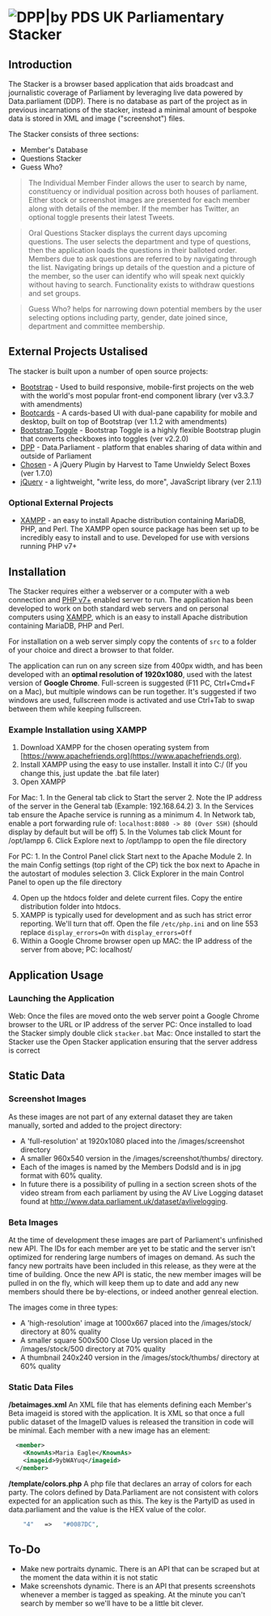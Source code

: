 # ![DPP|by PDS](https://cldup.com/YbN6rT2IVF.png) UK Parliamentary Stacker

## Introduction
The Stacker is a browser based application that aids broadcast and journalistic coverage of Parliament by leveraging live data powered by Data.parliament (DDP). There is no database as part of the project as in previous incarnations of the stacker, instead a minimal amount of bespoke data is stored in XML and image ("screenshot") files. 

The Stacker consists of three sections:
  - Member's Database
  - Questions Stacker
  - Guess Who?

> The Individual Member Finder allows the user to search by name, constituency or individual position across both houses of parliament. Either stock or screenshot images are presented for each member along with details of the member. If the member has Twitter, an optional toggle presents their latest Tweets.

> Oral Questions Stacker displays the current days upcoming questions. The user selects the department and type of questions, then the application loads the questions in their balloted order. Members due to ask questions are referred to by navigating through the list.  Navigating brings up details of the question and a picture of the member, so the user can identify who will speak next quickly without having to search. Functionality exists to withdraw questions and set groups.

> Guess Who? helps for narrowing down potential members by the user selecting options including party, gender, date joined since, department and committee membership. 

## External Projects Ustalised
The stacker is built upon a number of open source projects:
- [Bootstrap] - Used to build responsive, mobile-first projects on the web with the world's most popular front-end component library (ver  v3.3.7 with amendments)
- [Bootcards] - A cards-based UI with dual-pane capability for mobile and desktop, built on top of Bootstrap (ver 1.1.2 with amendments)
- [Bootstrap Toggle] - Bootstrap Toggle is a highly flexible Bootstrap plugin that converts checkboxes into toggles (ver v2.2.0)
- [DPP] - Data.Parliament - platform that enables sharing of data within and outside of Parliament
- [Chosen] - A jQuery Plugin by Harvest to Tame Unwieldy Select Boxes (ver 1.7.0)
- [jQuery] - a lightweight, "write less, do more", JavaScript library (ver 2.1.1)
### Optional External Projects
- [XAMPP] -  an easy to install Apache distribution containing MariaDB, PHP, and Perl. The XAMPP open source package has been set up to be incredibly easy to install and to use. Developed for use with versions running PHP v7+

## Installation
The Stacker requires either a webserver or a computer with a web connection and [PHP v7+](http://www.php.net) enabled server to run. The application has been developed to work on both standard web servers and on personal computers using [XAMPP](https://www.apachefriends.org/index.html), which is an easy to install Apache distribution containing MariaDB, PHP and Perl. 

For installation on a web server simply copy the contents of `src` to a folder of your choice and direct a browser to that folder. 

The application can run on any screen size from 400px width, and has been developed with an __optimal resolution of 1920x1080__, used with the latest version of __Google Chrome__. Full-screen is suggested (F11 PC, Ctrl+Cmd+F on a Mac), but multiple windows can be run together. It's suggested if two windows are used, fullscreen mode is activated and use Ctrl+Tab to swap between them while keeping fullscreen.

### Example Installation using XAMPP
1. Download XAMPP for the chosen operating system from [https://www.apachefriends.org](https://www.apachefriends.org). 
2. Install XAMPP using the easy to use installer. Install it into C:/ (If you change this, just update the .bat file later)
3. Open XAMPP

For Mac: 
	1. In the General tab click to Start the server
	2. Note the IP address of the server in the General tab (Example: 192.168.64.2)
	3. In the Services tab ensure the Apache service is running as a minimum
	4. In Network tab, enable a port forwarding rule of: `localhost:8080 -> 80 (Over SSH)` (should display by default but will be off)
	5. In the Volumes tab click Mount for /opt/lampp
	6. Click Explore next to /opt/lampp to open the file directory
	
For PC:	
	1. In the Control Panel click Start next to the Apache Module
	2. In the main Config settings (top right of the CP) tick the box next to Apache in the autostart of modules selection
	3. Click Explorer in the main Control Panel to open up the file directory
	
4. Open up the htdocs folder and delete current files. Copy the entire distribution folder into htdocs.
5. XAMPP is typically used for development and as such has strict error reporting. We'll turn that off. Open the file `/etc/php.ini` and on line 553 replace `display_errors=On` with `display_errors=Off`
6. Within a Google Chrome browser open up MAC: the IP address of the server from above; PC: localhost/

## Application Usage
### Launching the Application
Web: Once the files are moved onto the web server point a Google Chrome browser to the URL or IP address of the server
PC: Once installed to load the Stacker simply double click `stacker.bat`
Mac: Once installed to start the Stacker use the Open Stacker application ensuring that the server address is correct

## Static Data
### Screenshot Images 
As these images are not part of any external dataset they are taken manually, sorted and added to the project directory:
- A 'full-resolution' at 1920x1080 placed into the /images/screenshot directory
- A smaller 960x540 version in the /images/screenshot/thumbs/ directory. 
- Each of the images is named by the Members DodsId and is in jpg format with 60% quality. 
- In future there is a possibility of pulling in a section screen shots of the video stream from each parliament by using the AV Live Logging dataset found at http://www.data.parliament.uk/dataset/avlivelogging.

### Beta Images 
At the time of development these images are part of Parliament's unfinished new API. The IDs for each member are yet to be static and the server isn't optimized for rendering large numbers of images on demand. As such the fancy new portraits have been included in this release, as they were at the time of building. Once the new API is static, the new member images will be pulled in on the fly, which will keep them up to date and add any new members should there be by-elections, or indeed another genreal election. 

The images come in three types:
- A 'high-resolution' image at 1000x667 placed into the /images/stock/ directory at 80% quality
- A smaller square 500x500 Close Up version placed in the /images/stock/500 directory at 70% quality
- A thumbnail 240x240 version in the /images/stock/thumbs/ directory at 60% quality

### Static Data Files
__/betaimages.xml__
An XML file that has elements defining each Member's Beta imageid is stored with the application. It is XML so that once a full public dataset of the ImageID values is released the transition in code will be minimal. Each member with a new image has an element: 
```xml
  <member>
    <KnownAs>Maria Eagle</KnownAs>
    <imageid>9ybWAYuq</imageid>
  </member>
```
__/template/colors.php__
A php file that declares an array of colors for each party. The colors defined by Data.Parliament are not consistent with colors expected for an application such as this. The key is the PartyID as used in data.parliament and the value is the HEX value of the color.
```php
	"4"	  =>   "#0087DC",
```

## To-Do
 - Make new portraits dynamic. There is an API that can be scraped but at the moment the data within it is not static
 - Make screenshots dynamic. There is an API that presents screenshots whenever a member is tagged as speaking. At the minute you can't search by member so we'll have to be a little bit clever. 

[//]: # (These are reference links used in the body of this note and get stripped out when the markdown processor does its job. There is no need to format nicely because it shouldn't be seen.)

   [Bootstrap]: <http://getbootstrap.com/>
   [Bootcards]: <http://bootcards.org/site/about.html>
   [Bootstrap Toggle]: <http://www.bootstraptoggle.com/>
   [DPP]: <http://www.data.parliament.uk/>
   [Chosen]: <https://harvesthq.github.io/chosen/>
   [jQuery]: <http://jquery.com>
[XAMPP]: <https://www.apachefriends.org/index.html>      